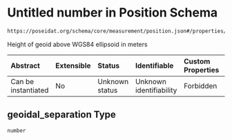 # Untitled number in Position Schema

```txt
https://poseidat.org/schema/core/measurement/position.json#/properties/geoidal_separation
```

Height of geoid above WGS84 ellipsoid in meters

| Abstract            | Extensible | Status         | Identifiable            | Custom Properties | Additional Properties | Access Restrictions | Defined In                                                                      |
| :------------------ | :--------- | :------------- | :---------------------- | :---------------- | :-------------------- | :------------------ | :------------------------------------------------------------------------------ |
| Can be instantiated | No         | Unknown status | Unknown identifiability | Forbidden         | Allowed               | none                | [position.json*](schemas/core/measurement/position.json "open original schema") |

## geoidal_separation Type

`number`
